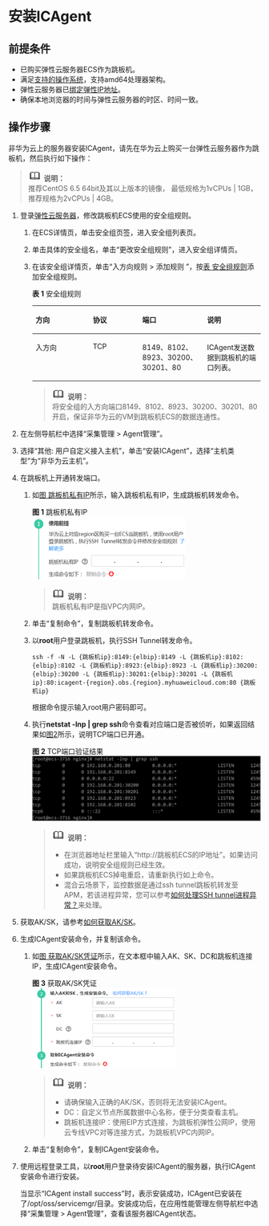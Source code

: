 # 安装ICAgent<a name="apm_02_0046"></a>

## 前提条件<a name="section789175015231"></a>

-   已购买弹性云服务器ECS作为跳板机。
-   满足[支持的操作系统](https://support.huaweicloud.com/productdesc-apm/apm_06_0007.html)，支持amd64处理器架构。
-   弹性云服务器已[绑定弹性IP地址](http://support.huaweicloud.com/usermanual-vpc/zh-cn_topic_0013748738.html)。
-   确保本地浏览器的时间与弹性云服务器的时区、时间一致。

## 操作步骤<a name="zh-cn_topic_0089582074_zh-cn_topic_0089684077_section154003208582"></a>

非华为云上的服务器安装ICAgent，请先在华为云上购买一台弹性云服务器作为跳板机，然后执行如下操作：

>![](public_sys-resources/icon-note.gif) **说明：**   
>推荐CentOS 6.5 64bit及其以上版本的镜像， 最低规格为1vCPUs | 1GB，推荐规格为2vCPUs | 4GB。  

1.  登录[弹性云服务器](http://support.huaweicloud.com/qs-ecs/zh-cn_topic_0092494193.html)，修改跳板机ECS使用的安全组规则。
    1.  在ECS详情页，单击安全组页签，进入安全组列表页。
    2.  单击具体的安全组名，单击“更改安全组规则”，进入安全组详情页。
    3.  在该安全组详情页，单击“入方向规则 \> 添加规则 ”，按[表 安全组规则](#table1218216483590)添加安全组规则。

        **表 1**  安全组规则

        <a name="table1218216483590"></a>
        <table><thead align="left"><tr id="row1518374812594"><th class="cellrowborder" valign="top" width="25%" id="mcps1.2.5.1.1"><p id="p3650341106"><a name="p3650341106"></a><a name="p3650341106"></a>方向</p>
        </th>
        <th class="cellrowborder" valign="top" width="21.65%" id="mcps1.2.5.1.2"><p id="p1265018414012"><a name="p1265018414012"></a><a name="p1265018414012"></a>协议</p>
        </th>
        <th class="cellrowborder" valign="top" width="28.349999999999998%" id="mcps1.2.5.1.3"><p id="p06501541503"><a name="p06501541503"></a><a name="p06501541503"></a>端口</p>
        </th>
        <th class="cellrowborder" valign="top" width="25%" id="mcps1.2.5.1.4"><p id="p46501442015"><a name="p46501442015"></a><a name="p46501442015"></a>说明</p>
        </th>
        </tr>
        </thead>
        <tbody><tr id="row9183948185912"><td class="cellrowborder" valign="top" width="25%" headers="mcps1.2.5.1.1 "><p id="p14650164503"><a name="p14650164503"></a><a name="p14650164503"></a>入方向</p>
        </td>
        <td class="cellrowborder" valign="top" width="21.65%" headers="mcps1.2.5.1.2 "><p id="p1765004407"><a name="p1765004407"></a><a name="p1765004407"></a>TCP</p>
        </td>
        <td class="cellrowborder" valign="top" width="28.349999999999998%" headers="mcps1.2.5.1.3 "><p id="p10650741016"><a name="p10650741016"></a><a name="p10650741016"></a>8149、8102、8923、30200、30201、80</p>
        </td>
        <td class="cellrowborder" valign="top" width="25%" headers="mcps1.2.5.1.4 "><p id="p126501419016"><a name="p126501419016"></a><a name="p126501419016"></a>ICAgent发送数据到跳板机的端口列表。</p>
        </td>
        </tr>
        </tbody>
        </table>

        >![](public_sys-resources/icon-note.gif) **说明：**   
        >将安全组的入方向端口8149、8102、8923、30200、30201、80开启，保证非华为云的VM到跳板机ECS的数据连通性。  


2.  在左侧导航栏中选择“采集管理 \> Agent管理”。
3.  选择“其他: 用户自定义接入主机”，单击“安装ICAgent”，选择“主机类型”为“非华为云主机”。
4.  在跳板机上开通转发端口。
    1.  如[图 跳板机私有IP](#fig0216194792214)所示，输入跳板机私有IP，生成跳板机转发命令。

        **图 1**  跳板机私有IP<a name="fig0216194792214"></a>  
        ![](figures/跳板机私有IP.png "跳板机私有IP")

        >![](public_sys-resources/icon-note.gif) **说明：**   
        >跳板机私有IP是指VPC内网IP。  

    2.  单击“复制命令”，复制跳板机转发命令。
    3.  以**root**用户登录跳板机，执行SSH Tunnel转发命令。

        ```
        ssh -f -N -L {跳板机ip}:8149:{elbip}:8149 -L {跳板机ip}:8102:{elbip}:8102 -L {跳板机ip}:8923:{elbip}:8923 -L {跳板机ip}:30200:{elbip}:30200 -L {跳板机ip}:30201:{elbip}:30201 -L {跳板机ip}:80:icagent-{region}.obs.{region}.myhuaweicloud.com:80 {跳板机ip}
        ```

        根据命令提示输入root用户密码即可。

    4.  执行**netstat -lnp | grep ssh**命令查看对应端口是否被侦听，如果返回结果如[图2](#fig2754142620246)所示，说明TCP端口已开通。

        **图 2**  TCP端口验证结果<a name="fig2754142620246"></a>  
        ![](figures/TCP端口验证结果.png "TCP端口验证结果")

        >![](public_sys-resources/icon-note.gif) **说明：**   
        >-   在浏览器地址栏里输入“http://跳板机ECS的IP地址”。如果访问成功，说明安全组规则已经生效。  
        >-   如果跳板机ECS掉电重启，请重新执行如上命令。  
        >-   混合云场景下，监控数据是通过ssh tunnel跳板机转发至APM，若该进程异常，您可以参考[如何处理SSH tunnel进程异常？](https://support.huaweicloud.com/apm_faq/apm_03_0020.html)来处理。  


5.  获取AK/SK，请参考[如何获取AK/SK](http://support.huaweicloud.com/apm_faq/apm_03_0001.html)。
6.  生成ICAgent安装命令，并复制该命令。
    1.  如[图 获取AK/SK凭证](#fig179731891205)所示，在文本框中输入AK、SK、DC和跳板机连接IP，生成ICAgent安装命令。

        **图 3**  获取AK/SK凭证<a name="fig179731891205"></a>  
        ![](figures/获取AK-SK凭证-1.png "获取AK-SK凭证-1")

        >![](public_sys-resources/icon-note.gif) **说明：**   
        >-   请确保输入正确的AK/SK，否则将无法安装ICAgent。  
        >-   DC：自定义节点所属数据中心名称，便于分类查看主机。  
        >-   跳板机连接IP：使用EIP方式连接，为跳板机弹性公网IP，使用云专线VPC对等连接方式，为跳板机VPC内网IP。  

    2.  单击“复制命令”，复制ICAgent安装命令。

7.  使用远程登录工具，以**root**用户登录待安装ICAgent的服务器，执行ICAgent安装命令进行安装。

    当显示“ICAgent install success”时，表示安装成功，ICAgent已安装在了/opt/oss/servicemgr/目录。安装成功后，在应用性能管理左侧导航栏中选择“采集管理 \> Agent管理”，查看该服务器ICAgent状态。


